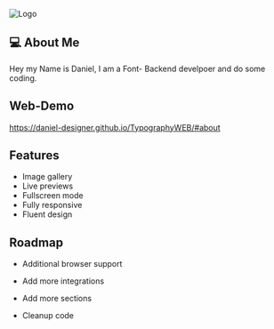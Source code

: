 ![Logo](https://i.imgur.com/HgbSOxh.png)


## 💻 About Me
Hey my Name is Daniel, I am a Font- Backend develpoer and do some coding.


## Web-Demo

https://daniel-designer.github.io/TypographyWEB/#about


## Features

- Image gallery
- Live previews
- Fullscreen mode
- Fully responsive
- Fluent design

## Roadmap

- Additional browser support

- Add more integrations

- Add more sections

- Cleanup code
